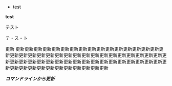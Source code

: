- test

**test**

テスト

テ・ス・ト

更新
更新更新更新更新更新更新更新更新更新更新更新更新更新更新更新更新更新更新更新更新更新更新更新更新更新更新更新更新更新更新更新更新更新更新更新更新更新更新更新更新更新更新更新更新更新更新更新更新更新更新更新更新更新更新更新更新更新更新更新更新更新更新更新更新


***コマンドラインから更新***
